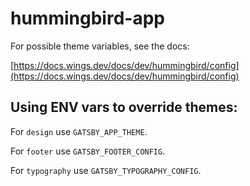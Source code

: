 # hummingbird-app

For possible theme variables, see the docs:

[https://docs.wings.dev/docs/dev/hummingbird/config](https://docs.wings.dev/docs/dev/hummingbird/config)

## Using ENV vars to override themes:

For `design` use `GATSBY_APP_THEME`.

For `footer` use `GATSBY_FOOTER_CONFIG`.

For `typography` use `GATSBY_TYPOGRAPHY_CONFIG`.
